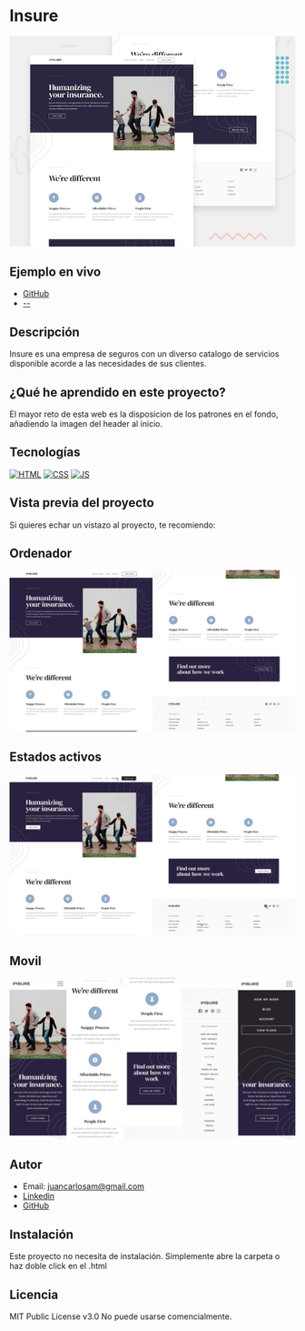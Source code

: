 # Insure

![Imagen del proyecto](https://raw.githubusercontent.com/JuanCarlosAlo/insure/main/dist/assets/insure.jpg?token=GHSAT0AAAAAAB3AUGTPJCDGRP6LDMBC6T7UY4FDG4Q)

## Ejemplo en vivo

- [GitHub](https://github.com/JuanCarlosAlo/insure)
- [--](URL-de-la-api)

## Descripción 

Insure es una empresa de seguros con un diverso catalogo de servicios disponible acorde a las necesidades de sus clientes.

## ¿Qué he aprendido en este proyecto? 

El mayor reto de esta web es la disposicion de los patrones en el fondo, añadiendo la imagen del header al inicio.

## Tecnologías 

<!-- Iconos sacados de: https://github.com/hendrasob/badges/blob/master/README.md y https://github.com/alexandresanlim/Badges4-README.md-Profile -->

[![HTML](https://img.shields.io/badge/HTML5-E34F26?style=for-the-badge&logo=html5&logoColor=white)](https://es.wikipedia.org/wiki/HTML5)
[![CSS](https://img.shields.io/badge/CSS3-1572B6?style=for-the-badge&logo=css3&logoColor=white)](https://es.wikipedia.org/wiki/CSS)
[![JS](https://img.shields.io/badge/JavaScript-F7DF1E?style=for-the-badge&logo=javascript&logoColor=black)](https://es.wikipedia.org/wiki/JavaScript)

## Vista previa del proyecto

Si quieres echar un vistazo al proyecto, te recomiendo:

## Ordenador

![Captura del proyecto](https://raw.githubusercontent.com/JuanCarlosAlo/insure/main/dist/assets/read-me-img-1.jpg?token=GHSAT0AAAAAAB3AUGTOEVT5L537CFY2CFC6Y4FDDTA)

## Estados activos

![Captura del proyecto](https://raw.githubusercontent.com/JuanCarlosAlo/insure/main/dist/assets/read-me-img-2.jpg?token=GHSAT0AAAAAAB3AUGTPWRUBREYIXUT6KTO2Y4FDDUQ)

## Movil

![Captura del proyecto](https://raw.githubusercontent.com/JuanCarlosAlo/insure/main/dist/assets/read-me-img-3.jpg?token=GHSAT0AAAAAAB3AUGTPNXKHBSNSWY6VVJVCY4FDDWA)

## Autor 


- Email: juancarlosam@gmail.com
- [Linkedin](https://www.linkedin.com/in/juan-carlos-alonso-966280166/)
- [GitHub]([https://github.com/JuanCarlosAlo)

## Instalación

Este proyecto no necesita de instalación. Simplemente abre la carpeta o haz doble click en el .html

## Licencia 

MIT Public License v3.0
No puede usarse comencialmente.
